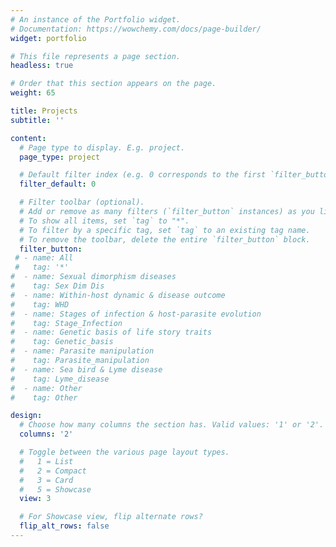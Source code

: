 ```yaml
---
# An instance of the Portfolio widget.
# Documentation: https://wowchemy.com/docs/page-builder/
widget: portfolio

# This file represents a page section.
headless: true

# Order that this section appears on the page.
weight: 65

title: Projects
subtitle: ''

content:
  # Page type to display. E.g. project.
  page_type: project

  # Default filter index (e.g. 0 corresponds to the first `filter_button` instance below).
  filter_default: 0

  # Filter toolbar (optional).
  # Add or remove as many filters (`filter_button` instances) as you like.
  # To show all items, set `tag` to "*".
  # To filter by a specific tag, set `tag` to an existing tag name.
  # To remove the toolbar, delete the entire `filter_button` block.
  filter_button:
 # - name: All
 #   tag: '*'
#  - name: Sexual dimorphism diseases
#    tag: Sex Dim Dis
#  - name: Within-host dynamic & disease outcome
#    tag: WHD
#  - name: Stages of infection & host-parasite evolution
#    tag: Stage_Infection
#  - name: Genetic basis of life story traits
#    tag: Genetic_basis
#  - name: Parasite manipulation
#    tag: Parasite_manipulation
#  - name: Sea bird & Lyme disease
#    tag: Lyme_disease
#  - name: Other
#    tag: Other

design:
  # Choose how many columns the section has. Valid values: '1' or '2'.
  columns: '2'

  # Toggle between the various page layout types.
  #   1 = List
  #   2 = Compact
  #   3 = Card
  #   5 = Showcase
  view: 3

  # For Showcase view, flip alternate rows?
  flip_alt_rows: false
---
```

